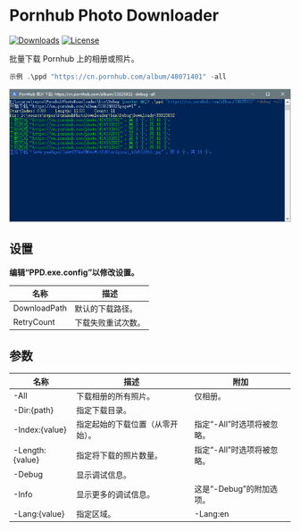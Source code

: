# Pornhub Photo Downloader

<p>
    <a href="https://github.com/nicengi/PornhubPhotoDownloader/releases"><img alt="Downloads" src="https://img.shields.io/github/downloads/nicengi/PornhubPhotoDownloader/total?style=flat-square" /></a>
    <a href="https://github.com/nicengi/PornhubPhotoDownloader/blob/master/LICENSE"><img alt="License" src="https://img.shields.io/github/license/nicengi/PornhubPhotoDownloader?color=39c5bb&style=flat-square" /></a>
</p>

批量下载 Pornhub 上的相册或照片。

```powershell
示例 .\ppd "https://cn.pornhub.com/album/48071401" -all
```

![00](docs/Images/00.png)

## 设置

**编辑“PPD.exe.config”以修改设置。**

| 名称         | 描述               |
| ------------ | ------------------ |
| DownloadPath | 默认的下载路径。   |
| RetryCount   | 下载失败重试次数。 |

## 参数

| 名称            | 描述                             | 附加                       |
| --------------- | -------------------------------- | -------------------------- |
| -All            | 下载相册的所有照片。             | 仅相册。                   |
| -Dir:{path}     | 指定下载目录。                   |                            |
| -Index:{value}  | 指定起始的下载位置（从零开始）。 | 指定“-All”时选项将被忽略。 |
| -Length:{value} | 指定将下载的照片数量。           | 指定“-All”时选项将被忽略。 |
| -Debug          | 显示调试信息。                   |                            |
| -Info           | 显示更多的调试信息。             | 这是“-Debug”的附加选项。   |
| -Lang:{value}   | 指定区域。                       | -Lang:en                   |


